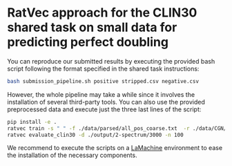 # RatVec approach for the CLIN30 shared task on small data for predicting perfect doubling



You can reproduce our submitted results by executing the provided bash script following the format specified in the shared task instructions:
```bash
bash submission_pipeline.sh positive stripped.csv negative.csv
```

However, the whole pipeline may take a while since it involves the installation of several third-party tools. You can also use the provided preprocessed data and execute just the three last lines of the script:
```bash
pip install -e .
ratvec train -s " " -f ./data/parsed/all_pos_coarse.txt  -r ./data/CGN/POS_coarse_sequences3000.txt  -d ./output/2-spectrum/3000 --sim p_spectrum --n-ngram 2 
ratvec evaluate_clin30 -d ./output/2-spectrum/3000 -n 100 
```
We recommend to execute the scripts on a [LaMachine](https://proycon.github.io/LaMachine) environment to ease the installation of the necessary components.
